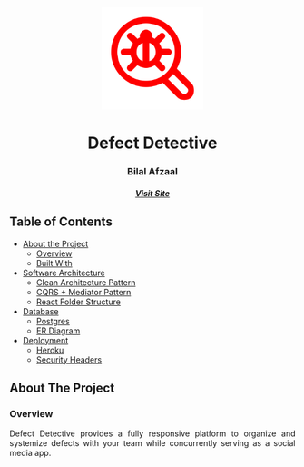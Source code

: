 <p align="center"> 
  <img src="client-app/public/assets/logo_red.png" alt="logo.png" width="180px" height="180px">
</p>

<h1 align="center"> Defect Detective</h1>
<h3 align="center"> Bilal Afzaal </h3>
<h5 align="center"><a href="https://defect-detective.herokuapp.com/">Visit Site</a></h5>

<!-- TABLE OF CONTENTS -->
## Table of Contents

* [About the Project](#about-the-project)
  * [Overview](#overview)
  * [Built With](#built-with)
* [Software Architecture](#software-architecture)
  * [Clean Architecture Pattern](#clean-architecture)
  * [CQRS + Mediator Pattern](#patterns)
  * [React Folder Structure](#react-structure)
* [Database](#database)
  * [Postgres](#postgres)
  * [ER Diagram](#er-diagram)
* [Deployment](#deployment)
  * [Heroku](#heroku)
  * [Security Headers](#security-headers)

<!-- ABOUT THE PROJECT -->
## About The Project

### Overview
<p align="justify"> 
   Defect Detective provides a fully responsive platform to organize and systemize defects with your team while concurrently serving as a social media app. 
</p>
